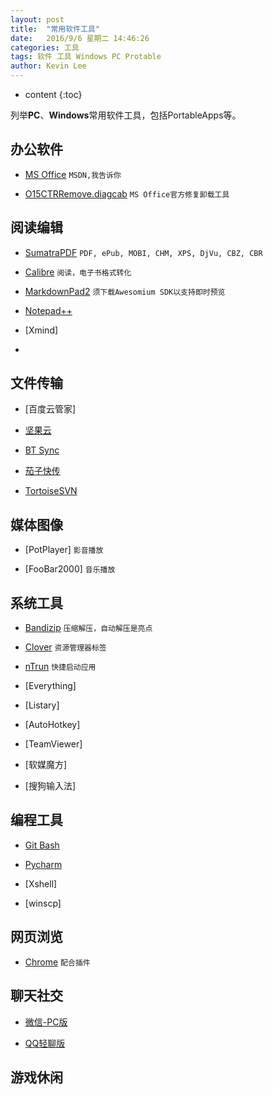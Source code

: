 ```yaml
---
layout: post
title:  "常用软件工具"
date:   2016/9/6 星期二 14:46:26 
categories: 工具
tags: 软件 工具 Windows PC Protable
author: Kevin Lee
---
```


* content
{:toc}

列举**PC**、**Windows**常用软件工具，包括PortableApps等。





## 办公软件

- [MS Office](msdn.itellyou.cn) `MSDN,我告诉你`

- [O15CTRRemove.diagcab](https://support.office.com/zh-cn/article/%E4%BB%8E-PC-%E5%8D%B8%E8%BD%BD-Office-2016%E3%80%81Office-2013-%E6%88%96-Office-365-9dd49b83-264a-477a-8fcc-2fdf5dbf61d8) `MS Office官方修复卸载工具`

## 阅读编辑

- [SumatraPDF](http://www.sumatrapdfreader.org/free-pdf-reader.html) `PDF, ePub, MOBI, CHM, XPS, DjVu, CBZ, CBR`

- [Calibre](http://calibre-ebook.com/) `阅读，电子书格式转化`
 
- [MarkdownPad2](http://markdownpad.com/) `须下载Awesomium SDK以支持即时预览`

- [Notepad++](https://notepad-plus-plus.org/)

- [Xmind]

- []()

## 文件传输

- [百度云管家]

- [坚果云](https://www.jianguoyun.com/)

- [BT Sync](https://getsync.com/)

- [茄子快传](http://www.ushareit.com/)

- [TortoiseSVN](https://tortoisesvn.net/)

## 媒体图像

- [PotPlayer] `影音播放`

- [FooBar2000] `音乐播放`


## 系统工具

- [Bandizip](http://www.bandisoft.com/bandizip/) `压缩解压，自动解压是亮点`

- [Clover](http://ejie.me/) `资源管理器标签`

- [nTrun](https://www.ntrun.com/) `快捷启动应用`

- [Everything]

- [Listary]

- [AutoHotkey]

- [TeamViewer]

- [软媒魔方]

- [搜狗输入法]

## 编程工具

- [Git Bash](https://git-scm.com/downloads)

- [Pycharm](https://www.jetbrains.com/pychsarm/)

- [Xshell]

- [winscp]

## 网页浏览

- [Chrome](http://www.google.cn/chrome/browser/desktop/index.html) `配合插件`

## 聊天社交

- [微信-PC版](http://weixin.qq.com/)

- [QQ轻聊版](http://im.qq.com/lightqq/)

## 游戏休闲

